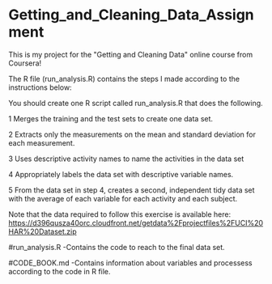 # Getting_and_Cleaning_Data_Assignment



This is my project for the "Getting and Cleaning Data" online course from Coursera! 

The R file (run_analysis.R) contains the steps I made according to the instructions below:

You should create one R script called run_analysis.R that does the following.

1 Merges the training and the test sets to create one data set.

2 Extracts only the measurements on the mean and standard deviation for each measurement.

3 Uses descriptive activity names to name the activities in the data set

4 Appropriately labels the data set with descriptive variable names.

5 From the data set in step 4, creates a second, independent tidy data set with the average of
each variable for each activity and each subject.

Note that the data required to follow this exercise is available here: https://d396qusza40orc.cloudfront.net/getdata%2Fprojectfiles%2FUCI%20HAR%20Dataset.zip

#run_analysis.R
-Contains the code to reach to the final data set.

#CODE_BOOK.md
-Contains information about variables and processess according to the code in R file.


